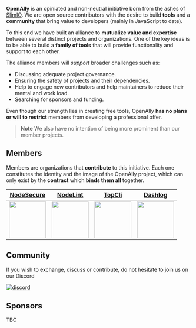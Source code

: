 **OpenAlly** is an opiniated and non-neutral initiative born from the ashes of [SlimIO](https://github.com/SlimIO).
We are open source contributors with the desire to build **tools** and a **community** that bring value to developers (mainly in JavaScript to date).

To this end we have built an alliance to **mutualize value and expertise** between several distinct projects and organizations.
One of the key ideas is to be able to build a **family of tools** that will provide functionality and support to each other.

The alliance members will *support* broader challenges such as:
- Discussing adequate project governance.
- Ensuring the safety of projects and their dependencies.
- Help to engage new contributors and help maintainers to reduce their mental and work load.
- Searching for sponsors and funding.

Even though our strength lies in creating free tools, OpenAlly **has no plans or will to restrict** members from developing a professional offer.

> **Note** We also have no intention of being more prominent than our member projects.

## Members

Members are organizations that **contribute** to this initiative. Each one constitutes the identity and the image of the OpenAlly project, which can only exist by the **contract** which **binds them all** together.

| [NodeSecure](https://github.com/NodeSecure) | [NodeLint](https://github.com/Nodelint) | [TopCli](https://github.com/TopCli) | [Dashlog](https://github.com/Dashlog) |
| :---: | :---: | :---: | :---: |
| <img src="https://avatars.githubusercontent.com/u/85318671?s=200&v=4" width="100"> | <img src="https://avatars.githubusercontent.com/u/75527947?s=200&v=4" width="100"> | <img src="https://avatars.githubusercontent.com/u/95156711?s=200&v=4" width="100"> | <img src="https://avatars.githubusercontent.com/u/112749817?s=200&v=4" width="100"> |

## Community

If you wish to exchange, discuss or contribute, do not hesitate to join us on our Discord

[![discord](https://discordapp.com/api/guilds/640183220452720650/embed.png?style=banner2)](https://discord.gg/4Wn8rjAtB4)

## Sponsors

TBC

